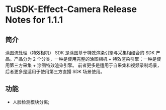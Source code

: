 # TuSDK-Effect-Camera Release Notes for 1.1.1



## 简介

涂图流处理（特效相机） SDK 是涂图基于特效渲染引擎与采集相结合的 SDK 产品。产品分为 2 个分类，一种是使用完整的涂图相机 + 特效渲染引擎；一种是使用第三方采集 + 涂图特效渲染引擎。
前者更多是适用于自采集和视频录制场景，后者更多是适用于使用第三方直播 SDK 场景使用。



## 功能

* 人脸检测模块分离;

